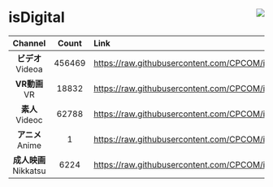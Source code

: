 # isDigital <img align="right" src="https://img.shields.io/github/last-commit/CPCOM/isDigital"/>  
  
| Channel | Count | Link |  
| :-----: | :---: | :--- |  
|**ビデオ**<br />Videoa | 456469 | https://raw.githubusercontent.com/CPCOM/isDigital/main/Videoa.txt |  
|**VR動画**<br />VR | 18832 | https://raw.githubusercontent.com/CPCOM/isDigital/main/VR.txt |  
|**素人**<br />Videoc | 62788 | https://raw.githubusercontent.com/CPCOM/isDigital/main/Videoc.txt |  
|**アニメ**<br />Anime | 1 | https://raw.githubusercontent.com/CPCOM/isDigital/main/Anime.txt |  
|**成人映画**<br />Nikkatsu | 6224 | https://raw.githubusercontent.com/CPCOM/isDigital/main/Nikkatsu.txt |  